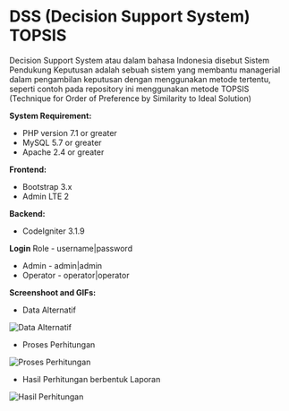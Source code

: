# DSS (Decision Support System) TOPSIS

Decision Support System atau dalam bahasa Indonesia disebut Sistem Pendukung Keputusan adalah sebuah sistem yang membantu managerial dalam pengambilan keputusan dengan menggunakan metode tertentu, seperti contoh pada repository ini menggunakan metode TOPSIS (Technique for Order of Preference by Similarity to Ideal Solution)

**System Requirement:**
 - PHP version 7.1 or greater
 - MySQL 5.7 or greater
 - Apache 2.4 or greater
 
 **Frontend:**
 
 - Bootstrap 3.x
 - Admin LTE 2

**Backend:**

 - CodeIgniter 3.1.9 

**Login**
Role - username|password 

 - Admin - admin|admin
 - Operator - operator|operator

**Screenshoot and GIFs:**

 - Data Alternatif
 
 ![Data Alternatif](https://media.giphy.com/media/YlHdhByw06yz4X36cd/giphy.gif)
 
 - Proses Perhitungan
 
 ![Proses Perhitungan](https://media.giphy.com/media/du9V04kuTqpS9WPQZw/giphy.gif)
 
 - Hasil Perhitungan berbentuk Laporan
 
 ![Hasil Perhitungan](https://media.giphy.com/media/XdP8onHvYgSUK4ezZu/giphy.gif)
 
